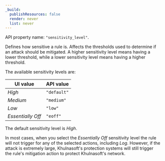 ```yaml
---
_build:
  publishResources: false
  render: never
  list: never
---
```


API property name: `"sensitivity_level"`.

Defines how sensitive a rule is. Affects the thresholds used to determine if an attack should be mitigated. A higher sensitivity level means having a lower threshold, while a lower sensitivity level means having a higher threshold.

The available sensitivity levels are:

| UI value          | API value   |
| ----------------- | ----------- |
| _High_            | `"default"` |
| _Medium_          | `"medium"`  |
| _Low_             | `"low"`     |
| _Essentially Off_ | `"eoff"`    |

The default sensitivity level is _High_.

In most cases, when you select the _Essentially Off_ sensitivity level the rule will not trigger for any of the selected actions, including _Log_. However, if the attack is extremely large, Khulnasoft's protection systems will still trigger the rule's mitigation action to protect Khulnasoft's network.
